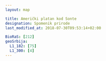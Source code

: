 ```yaml
---
layout: map

title: Američki platan kod Sonte
designation: Spomenik prirode
last_modified_at: 2018-07-30T09:53:14+02:00

BioRaS: [212]
geoSrbija:
  L1_182: [75]
  L1_300: [4]
---
```

